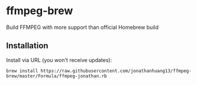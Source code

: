 # ffmpeg-brew

Build FFMPEG with more support than official Homebrew build

## Installation

Install via URL (you won't receive updates):
```
brew install https://raw.githubusercontent.com/jonathanhuang13/ffmpeg-brew/master/Formula/ffmpeg-jonathan.rb
```

